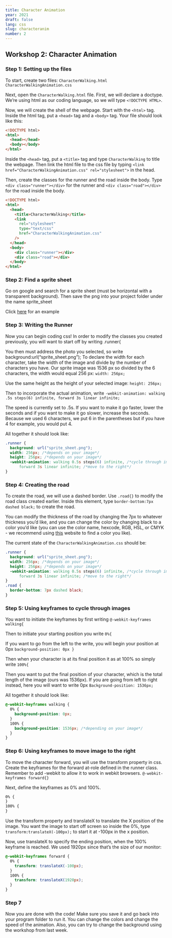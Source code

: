 ```yaml
---
title: Character Animation
year: 2021
draft: false
lang: css
slug: characteranim
number: 2
---
```


## Workshop 2: Character Animation

### Step 1: Setting up the files

To start, create two files: `CharacterWalking.html` `CharacterWalkingAnimation.css`

Next, open the `CharacterWalking.html` file. First, we will declare a doctype. We’re using html as our coding language, so we will type `<!DOCTYPE HTML>`.

Now, we will create the shell of the webpage. Start with the `<html>` tag. Inside the html tag, put a `<head>` tag and a `<body>` tag. Your file should look like this:

```html
<!DOCTYPE html>
<html>
  <head></head>
  <body></body>
</html>
```

Inside the `<head>` tag, put a `<title>` tag and type `CharacterWalking` to title the webpage. Then link the html file to the css file by typing `<link href="CharacterWalkingAnimation.css" rel="stylesheet">` in the head.

Then, create the classes for the runner and the road inside the body. Type `<div class="runner"></div>` for the runner and `<div class="road"></div>` for the road inside the body.

```html
<!DOCTYPE html>
<html>
  <head>
    <title>CharacterWalking</title>
    <link
      rel="stylesheet"
      type="text/css"
      href="CharacterWalkingAnimation.css"
    />
  </head>
  <body>
    <div class="runner"></div>
    <div class="road"></div>
  </body>
</html>
```

### Step 2: Find a sprite sheet

Go on google and search for a sprite sheet (must be horizontal with a transparent background). Then save the png into your project folder under the name sprite_sheet

Click [here](https://www.spriteland.com/sprites/downloads/hobbit-style-sprite-sheet-walk-left.png) for an example

### Step 3: Writing the Runner

Now you can begin coding css! In order to modify the classes you created previously, you will want to start off by writing .runner{

You then must address the photo you selected, so write background:url(“sprite_sheet.png”);
To declare the width for each character, take the width of the image and divide by the number of characters you have. Our sprite image was 1536 px so divided by the 6 characters, the width would equal 256 px:
`width: 256px;`

Use the same height as the height of your selected image:
`height: 256px;`

Then to incorporate the actual animation, write
`-webkit-animation: walking .5s steps(6) infinite, forward 3s linear infinite;`

The speed is currently set to .5s. If you want to make it go faster, lower the seconds and if you want to make it go slower, increase the seconds. Because we used 6 characters, we put 6 in the parentheses but if you have 4 for example, you would put 4.

All together it should look like:

```css
.runner {
  background: url("sprite_sheet.png");
  width: 256px; /*depends on your image*/
  height: 256px; /*depends on your image*/
  -webkit-animation: walking 0.5s steps(6) infinite, /*cycle through images*/
      forward 3s linear infinite; /*move to the right*/
}
```

### Step 4: Creating the road

To create the road, we will use a dashed border. Use `.road{}` to modify the road class created earlier. Inside this element, type `border-bottom:7px dashed black;` to create the road.

You can modify the thickness of the road by changing the 7px to whatever thickness you’d like, and you can change the color by changing black to a color you’d like (you can use the color name, hexcode, RGB, HSL, or CMYK - we recommend using [this](https://htmlcolorcodes.com/) website to find a color you like).

The current state of the `CharacterWalkingAnimation.css` should be:

```css
.runner {
  background: url("sprite_sheet.png");
  width: 256px; /*depends on your image*/
  height: 256px; /*depends on your image*/
  -webkit-animation: walking 0.5s steps(6) infinite, /*cycle through images, number of steps depends on your image*/
      forward 3s linear infinite; /*move to the right*/
}
.road {
  border-bottom: 7px dashed black;
}
```

### Step 5: Using keyframes to cycle through images

You want to initiate the keyframes by first writing
`@-webkit-keyframes walking{`

Then to initiate your starting position you write
`0%{`

If you want to go from the left to the write, you will begin your position at 0px
`background-position: 0px }`

Then when your character is at its final position it as at 100% so simply write
`100%{`

Then you want to put the final position of your character, which is the total length of the image (ours was 1536px). If you are going from left to right instead, here you will want to write 0px
`Background-position: 1536px;`

All together it should look like:

```css
@-webkit-keyframes walking {
  0% {
    background-position: 0px;
  }
  100% {
    background-position: 1536px; /*depending on your image*/
  }
}
```

### Step 6: Using keyframes to move image to the right

To move the character forward, you will use the transform property in css. Create the keyframes for the forward at-role defined in the runner class. Remember to add -webkit to allow it to work in webkit browsers. `@-webkit-keyframes forward{}`

Next, define the keyframes as 0% and 100%.

```css
0% {
}
100% {
}
```

Use the transform property and translateX to translate the X position of the image. You want the image to start off screen so inside the 0%, type `transform:translateX(-100px);` to start it at -100px in the x position.

Now, use translateX to specify the ending position, when the 100% keyframe is reached. We used 1920px since that’s the size of our monitor:

```css
@-webkit-keyframes forward {
  0% {
    transform: translateX(-100px);
  }
  100% {
    transform: translateX(1920px);
  }
}
```

### Step 7

Now you are done with the code! Make sure you save it and go back into your program folder to run it. You can change the colors and change the speed of the animation. Also, you can try to change the background using the workshop from last week.
